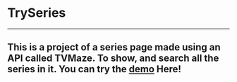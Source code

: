 # TrySeries

---

## This is a project of a series page made using an API called TVMaze. To show, and search all the series in it. You can try the <a href="https://gammarkin.github.io/TrySeries/" target="_blank">demo</a> Here!
